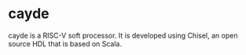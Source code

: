 # cayde
cayde is a RISC-V soft processor. It is developed using Chisel, an open source HDL that is based on Scala.
